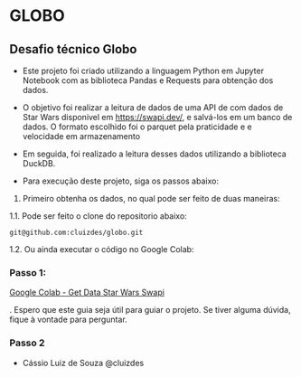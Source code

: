 # GLOBO
## Desafio técnico Globo

- Este projeto foi criado utilizando a linguagem Python em Jupyter Notebook com as biblioteca Pandas e Requests para
obtenção dos dados.

- O objetivo foi realizar a leitura de dados de uma API de com dados de Star Wars disponivel em https://swapi.dev/, 
e salvá-los em um banco de dados. O formato escolhido foi o parquet pela praticidade e e velocidade em armazenamento

- Em seguida, foi realizado a leitura desses dados utilizando a biblioteca DuckDB.

- Para execução deste projeto, siga os passos abaixo:

1. Primeiro obtenha os dados, no qual pode ser feito de duas maneiras:

1.1. Pode ser feito o clone do repositorio abaixo:

```
git@github.com:cluizdes/globo.git
```

1.2. Ou ainda executar o código no Google Colab:

### Passo 1:
[Google Colab - Get Data Star Wars Swapi](https://colab.research.google.com/github/cluizdes/globo/blob/dev/getdata_sw.ipynb)
    
. Espero que este guia seja útil para guiar o projeto. Se tiver alguma dúvida, fique à vontade para perguntar.

### Passo 2

* Cássio Luiz de Souza
@cluizdes
